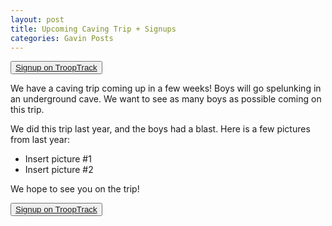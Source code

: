 ```yaml
---
layout: post
title: Upcoming Caving Trip + Signups
categories: Gavin Posts
---
```


<button name="button"><a href="https://www.google.com/">Signup on TroopTrack</a></button>

We have a caving trip coming up in a few weeks! Boys will go spelunking in an underground cave. We want to see as many boys as possible coming on this trip.

We did this trip last year, and the boys had a blast. Here is a few pictures from last year:

* Insert picture #1
* Insert picture #2

We hope to see you on the trip!

<button name="button"><a href="https://www.google.com/">Signup on TroopTrack</a></button>